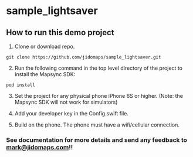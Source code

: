 # sample_lightsaver

## How to run this demo project

1. Clone or download repo.
```
git clone https://github.com/jidomaps/sample_lightsaver.git
```
2. Run the following command in the top level directory of the project to install the Mapsync SDK:
```
pod install
```
3. Set the project for any physical phone iPhone 6S or higher. (Note: the Mapsync SDK will not work for simulators)

4. Add your developer key in the Config.swift file.

5. Build on the phone. The phone must have a wifi/cellular connection.

### See documentation for more details and send any feedback to mark@jidomaps.com!!
